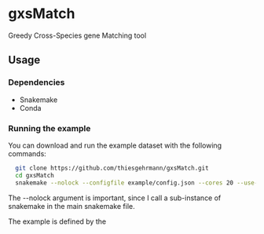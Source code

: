 # gxsMatch
Greedy Cross-Species gene Matching tool

## Usage

### Dependencies

 - Snakemake
 - Conda

### Running the example

You can download and run the example dataset with the following commands:

```bash
  git clone https://github.com/thiesgehrmann/gxsMatch.git
  cd gxsMatch
  snakemake --nolock --configfile example/config.json --cores 20 --use-conda final
```

The --nolock argument is important, since I call a sub-instance of snakemake in the main snakemake file.

The example is defined by the 
